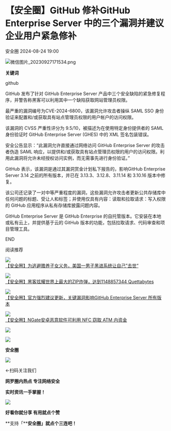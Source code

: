 #  【安全圈】GitHub 修补GitHub Enterprise Server 中的三个漏洞并建议企业用户紧急修补   
 安全圈   2024-08-24 19:00  
  
![](https://mmbiz.qpic.cn/sz_mmbiz_png/aBHpjnrGylgOvEXHviaXu1fO2nLov9bZ055v7s8F6w1DD1I0bx2h3zaOx0Mibd5CngBwwj2nTeEbupw7xpBsx27Q/640?wx_fmt=png&from=appmsg "微信图片_20230927171534.png")  
  
  
**关键词**  
  
  
  
github  
  
  
GitHub 发布了针对 GitHub Enterprise Server 产品中三个安全缺陷的紧急修复程序，并警告称黑客可以利用其中一个缺陷获取网站管理员权限。  
  
  
最严重的漏洞编号为CVE-2024-6800，该漏洞允许攻击者操纵 SAML SSO 身份验证来配置和/或获取具有站点管理员权限的用户帐户的访问权限。  
  
  
该漏洞的 CVSS 严重性评分为 9.5/10，被描述为在使用特定身份提供者的 SAML 身份验证时 GitHub Enterprise Server (GHES) 中的 XML 签名包装错误。  
  
  
安全公告显示：“此漏洞允许直接通过网络访问 GitHub Enterprise Server 的攻击者伪造 SAML 响应，以提供和/或获取具有站点管理员权限的用户的访问权限。利用此漏洞将允许未经授权访问实例，而无需事先进行身份验证。”  
  
  
GitHub 表示，该漏洞是通过其漏洞赏金计划私下报告的，影响GitHub Enterprise Server 3.14 之前的所有版本，并已在 3.13.3、3.12.8、3.11.14 和 3.10.16 版本中修复。  
  
  
该公司还记录了一对中等严重程度的漏洞，这些漏洞允许攻击者更新公共存储库中任何问题的标题、受让人和标签；并使用仅具有内容：读取和拉取请求：写入权限的 GitHub 应用程序从私有存储库披露问题内容。  
  
  
GitHub Enterprise Server 是 GitHub Enterprise 的自托管版本。它安装在本地或私有云上，并提供基于云的 GitHub 版本的功能，包括拉取请求、代码审查和项目管理工具。  
  
  
END  
  
  
阅读推荐  
  
  
![](https://mmbiz.qpic.cn/sz_mmbiz_jpg/aBHpjnrGyliajBKp3MFEXDJWg0DR4GkbC6nLIBPdIAicZAmLAicCgWL6HqUHicqooNv9pAQiaEab4FB4uJ0HQac2atQ/640?wx_fmt=jpeg "")  
[【安全圈】为逃避赡养子女义务，美国一男子黑进系统让自己”去世“](http://mp.weixin.qq.com/s?__biz=MzIzMzE4NDU1OQ==&mid=2652063804&idx=1&sn=1db6cd05680ef153f7a4ddd3d0c6aa2d&chksm=f36e647cc419ed6a577bb04d77e9d08d3af4775e9380dde0f786938e9de4bd0a48e84591ae62&scene=21#wechat_redirect)  
  
  
  
![](https://mmbiz.qpic.cn/sz_mmbiz_jpg/aBHpjnrGyliajBKp3MFEXDJWg0DR4GkbCMp4OaAnJuVy1fU9SV8e8NVYiap7a7UXrhmA6uoH2mcGnYKaLDpgvnGQ/640?wx_fmt=jpeg "")  
[【安全圈】黑客炫耀世界上最大的ZIP炸弹，达到1148857344 Quettabytes](http://mp.weixin.qq.com/s?__biz=MzIzMzE4NDU1OQ==&mid=2652063804&idx=2&sn=0c0db7f910205b4b477b1d3aecac5c94&chksm=f36e647cc419ed6ae6a5dcd22b3159f1cecee540f16daa2e8283795f35dc127bdb863d4c0938&scene=21#wechat_redirect)  
  
  
  
![](https://mmbiz.qpic.cn/sz_mmbiz_jpg/aBHpjnrGyliajBKp3MFEXDJWg0DR4GkbCe72BrWfRaicjF0ViaJfWx069Lcjic20x13tkmkomrEx2NHqvaqqSQVwCQ/640?wx_fmt=jpeg "")  
[【安全圈】官方强烈建议更新，关键漏洞影响GitHub Enterprise Server 所有版本](http://mp.weixin.qq.com/s?__biz=MzIzMzE4NDU1OQ==&mid=2652063804&idx=3&sn=5154e9390560d2ebe8fa774e0cee72df&chksm=f36e647cc419ed6af187ec7fc3d69ef2235f10cdd74588aff129d9e9c2cf160662c839e14d2d&scene=21#wechat_redirect)  
  
  
  
![](https://mmbiz.qpic.cn/sz_mmbiz_jpg/aBHpjnrGyliajBKp3MFEXDJWg0DR4GkbCDJUppM0t9Z8MMOaIzBzH7avibqXKelL91bMunOkDVjkqPRqFXtnxa3Q/640?wx_fmt=jpeg "")  
[【安全圈】NGate安卓恶意软件可利用 NFC 窃取 ATM 内资金](http://mp.weixin.qq.com/s?__biz=MzIzMzE4NDU1OQ==&mid=2652063804&idx=4&sn=2939ce23cbfef70df8e046dfecf109af&chksm=f36e647cc419ed6abe22e0c2c88509237575f253e63f5ea1911c5f805e39fa9d1bc1245f982b&scene=21#wechat_redirect)  
  
  
  
  
  
  
![](https://mmbiz.qpic.cn/mmbiz_gif/aBHpjnrGylgeVsVlL5y1RPJfUdozNyCEft6M27yliapIdNjlcdMaZ4UR4XxnQprGlCg8NH2Hz5Oib5aPIOiaqUicDQ/640?wx_fmt=gif "")  
  
  
  
![](https://mmbiz.qpic.cn/mmbiz_png/aBHpjnrGylgeVsVlL5y1RPJfUdozNyCEDQIyPYpjfp0XDaaKjeaU6YdFae1iagIvFmFb4djeiahnUy2jBnxkMbaw/640?wx_fmt=png "")  
  
**安全圈**  
  
![](https://mmbiz.qpic.cn/mmbiz_gif/aBHpjnrGylgeVsVlL5y1RPJfUdozNyCEft6M27yliapIdNjlcdMaZ4UR4XxnQprGlCg8NH2Hz5Oib5aPIOiaqUicDQ/640?wx_fmt=gif "")  
  
  
←扫码关注我们  
  
**网罗圈内热点 专注网络安全**  
  
**实时资讯一手掌握！**  
  
  
![](https://mmbiz.qpic.cn/mmbiz_gif/aBHpjnrGylgeVsVlL5y1RPJfUdozNyCE3vpzhuku5s1qibibQjHnY68iciaIGB4zYw1Zbl05GQ3H4hadeLdBpQ9wEA/640?wx_fmt=gif "")  
  
**好看你就分享 有用就点个赞**  
  
**支持「****安全圈」就点个三连吧！**  
  
